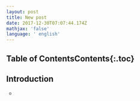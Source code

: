 ```yaml
---
layout: post
title: New post
date: 2017-12-30T07:07:44.174Z
mathjax: 'false'
language: ' english'
---
```

## Table of ContentsContents{:.toc}





## Introduction
<ul type="circle">
<li>
